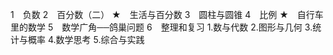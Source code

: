 1　负数
2　百分数（二）
★　生活与百分数
3　圆柱与圆锥
4　比例
★　自行车里的数学
5　数学广角──鸽巢问题
6　整理和复习
1.数与代数
2.图形与几何
3.统计与概率
4.数学思考
5.综合与实践
